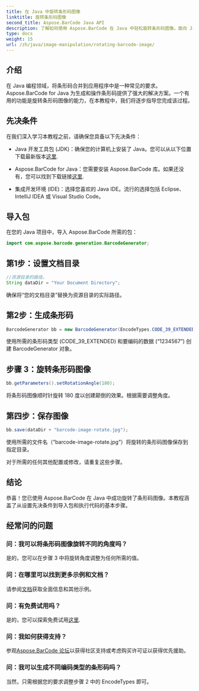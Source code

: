 ```yaml
---
title: 在 Java 中旋转条形码图像
linktitle: 旋转条形码图像
second_title: Aspose.BarCode Java API
description: 了解如何使用 Aspose.BarCode 在 Java 中轻松旋转条形码图像。面向 Java 开发人员的全面分步指南。
type: docs
weight: 15
url: /zh/java/image-manipulation/rotating-barcode-image/
---
```


## 介绍

在 Java 编程领域，将条形码合并到应用程序中是一种常见的要求。 Aspose.BarCode for Java 为生成和操作条形码提供了强大的解决方案。一个有用的功能是旋转条形码图像的能力，在本教程中，我们将逐步指导您完成该过程。

## 先决条件

在我们深入学习本教程之前，请确保您具备以下先决条件：

-  Java 开发工具包 (JDK)：确保您的计算机上安装了 Java。您可以从以下位置下载最新版本[这里](https://www.oracle.com/java/technologies/javase-downloads.html).

- Aspose.BarCode for Java：您需要安装 Aspose.BarCode 库。如果还没有，您可以找到下载链接[这里](https://releases.aspose.com/barcode/java/).

- 集成开发环境 (IDE)：选择您喜欢的 Java IDE。流行的选择包括 Eclipse、IntelliJ IDEA 或 Visual Studio Code。

## 导入包

在您的 Java 项目中，导入 Aspose.BarCode 所需的包：

```java
import com.aspose.barcode.generation.BarcodeGenerator;
```

## 第1步：设置文档目录

```java
//资源目录的路径。
String dataDir = "Your Document Directory";
```

确保将“您的文档目录”替换为资源目录的实际路径。

## 第2步：生成条形码

```java
BarcodeGenerator bb = new BarcodeGenerator(EncodeTypes.CODE_39_EXTENDED, "1234567");
```

使用所需的条形码类型 (CODE_39_EXTENDED) 和要编码的数据 (“1234567”) 创建 BarcodeGenerator 对象。

## 步骤 3：旋转条形码图像

```java
bb.getParameters().setRotationAngle(180);
```

将条形码图像顺时针旋转 180 度以创建颠倒的效果。根据需要调整角度。

## 第四步：保存图像

```java
bb.save(dataDir + "barcode-image-rotate.jpg");
```

使用所需的文件名（“barcode-image-rotate.jpg”）将旋转的条形码图像保存到指定目录。

对于所需的任何其他配置或修改，请重复这些步骤。

## 结论

恭喜！您已使用 Aspose.BarCode 在 Java 中成功旋转了条形码图像。本教程涵盖了从设置先决条件到导入包和执行代码的基本步骤。

## 经常问的问题

### 问：我可以将条形码图像旋转不同的角度吗？
是的，您可以在步骤 3 中将旋转角度调整为任何所需的值。

### 问：在哪里可以找到更多示例和文档？
请参阅[文档](https://reference.aspose.com/barcode/java/)获取全面信息和其他示例。

### 问：有免费试用吗？
是的，您可以探索免费试用[这里](https://releases.aspose.com/).

### 问：我如何获得支持？
参观[Aspose.BarCode 论坛](https://forum.aspose.com/c/barcode/13)以获得社区支持或考虑购买许可证以获得优先援助。

### 问：我可以生成不同编码类型的条形码吗？
当然，只需根据您的要求调整步骤 2 中的 EncodeTypes 即可。
